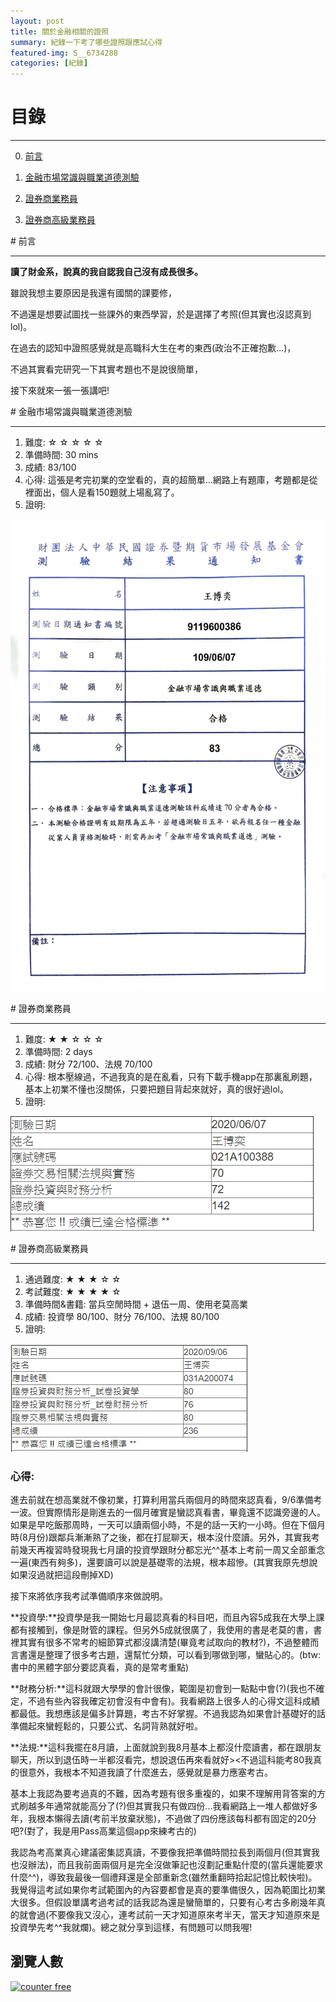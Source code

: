 ```yaml
---
layout: post
title: 關於金融相關的證照
summary: 紀錄一下考了哪些證照跟應試心得
featured-img: S__6734288
categories: [紀錄]
---
```


# 目錄

***

0. [前言](#前言)

1. [金融市場常識與職業道德測驗](#金融市場常識與職業道德測驗)

2. [證券商業務員](#證券商業務員)

3. [證券商高級業務員](#證券商高級業務員)


<a name="前言"/>
# 前言

***

**讀了財金系，說真的我自認我自己沒有成長很多。**

雖說我想主要原因是我還有國關的課要修，

不過還是想要試圖找一些課外的東西學習，於是選擇了考照(但其實也沒認真到lol)。

在過去的認知中證照感覺就是高職科大生在考的東西(政治不正確抱歉...)，

不過其實看完研究一下其實考題也不是說很簡單，

接下來就來一張一張講吧!

<a name="金融市場常識與職業道德測驗"/>
# 金融市場常識與職業道德測驗

***

1. 難度: ☆ ☆ ☆ ☆ ☆
2. 準備時間: 30 mins
3. 成績: 83/100
4. 心得: 這張是考完初業的空堂看的，真的超簡單...網路上有題庫，考題都是從裡面出，個人是看150題就上場亂寫了。
5. 證明:

![image](https://raw.githubusercontent.com/poi0905/blog/master/assets/img/posts/金融市場嘗試與職業道德.jpg)


<a name="證券商業務員"/>
# 證券商業務員

***

1. 難度: ★ ★ ☆ ☆ ☆
2. 準備時間: 2 days
3. 成績: 財分 72/100、法規 70/100
4. 心得: 根本壓線過，不過我真的是在亂看，只有下載手機app在那裏亂刷題，基本上初業不懂也沒關係，只要把題目背起來就好，真的很好過lol。
5. 證明:

![image](https://raw.githubusercontent.com/poi0905/blog/master/assets/img/posts/證券商業務員.jpg)

<a name="證券商高級業務員"/>
# 證券商高級業務員

***

1. 通過難度: ★ ★ ★ ☆ ☆
2. 考試難度: ★ ★ ★ ★ ☆
3. 準備時間&書籍: 當兵空閒時間 + 退伍一周、使用老莫高業
4. 成績: 投資學 80/100、財分 76/100、法規 80/100
5. 證明:

![image](https://raw.githubusercontent.com/poi0905/blog/master/assets/img/posts/高業證書.jpg)

### 心得: 

進去前就在想高業就不像初業，打算利用當兵兩個月的時間來認真看，9/6準備考一波。但實際情形是剛進去的一個月確實是蠻認真看書，畢竟還不認識旁邊的人。如果是早吃飯那周時，一天可以讀兩個小時，不是的話一天約一小時。但在下個月時(8月份)跟鄰兵漸漸熟了之後，都在打屁聊天，根本沒什麼讀。另外，其實我考前幾天再複習時發現我七月讀的投資學跟財分都忘光^^基本上考前一周又全部重念一遍(東西有夠多)，還要讀可以說是基礎零的法規，根本超慘。(其實我原先想說如果沒過就把這段刪掉XD)

接下來將依序我考試準備順序來做說明。

**投資學:**投資學是我一開始七月最認真看的科目吧，而且內容5成我在大學上課都有接觸到，像是財管的課程。但另外5成就很廣了，我使用的書是老莫的書，書裡其實有很多不常考的細節算式都沒講清楚(畢竟考試取向的教材?)，不過整體而言書還是整理了很多考古題，還幫忙分類，可以看到哪做到哪，蠻貼心的。(btw:書中的黑體字部分要認真看，真的是常考重點)

**財務分析:**這科就跟大學學的會計很像，範圍是初會到一點點中會(?)(我也不確定，不過有些內容我確定初會沒有中會有)。我看網路上很多人的心得文這科成績都最低。我想應該是偏多計算題，考古不好掌握。不過我認為如果會計基礎好的話準備起來蠻輕鬆的，只要公式、名詞背熟就好啦。

**法規:**這科我擺在8月讀，上面就說到我8月基本上都沒什麼讀書，都在跟朋友聊天，所以到退伍時一半都沒看完，想說退伍再來看就好><不過這科能考80我真的很意外，我根本不知道我讀了什麼進去，感覺就是暴力應塞考古。

基本上我認為要考過真的不難，因為考題有很多重複的，如果不理解用背答案的方式刷越多年通常就能高分了(?)但其實我只有做四份...我看網路上一堆人都做好多年，我根本懶得去讀(考前半放棄狀態)，不過做了四份應該每科都有固定的20分吧?(對了，我是用Pass高業這個app來練考古的)

我認為考高業真心建議密集認真讀，不要像我把準備時間拉長到兩個月(但其實我也沒辦法)，而且我前面兩個月是完全沒做筆記也沒劃記重點什麼的(當兵還能要求什麼^^)，導致我最後一個禮拜還是全部重新念(雖然重翻時拾起記憶比較快啦)。我覺得這考試如果你考試範圍內的內容要都會是真的要準備很久，因為範圍比初業大很多。但假設單講考過考試的話我認為還是蠻簡單的，只要有心考古多刷幾年真的就會過(不要像我又沒心，連考試前一天才知道原來考半天，當天才知道原來是投資學先考^^我就爛)。總之就分享到這樣，有問題可以問我喔!

## 瀏覽人數
<!-- hitwebcounter Code START -->
<a href="https://www.hitwebcounter.com" target="_blank">
<img src="https://hitwebcounter.com/counter/counter.php?page=7548933&style=0006&nbdigits=5&type=page&initCount=0" title="Web Counter" Alt="counter free"   border="0" >
</a>                                      
